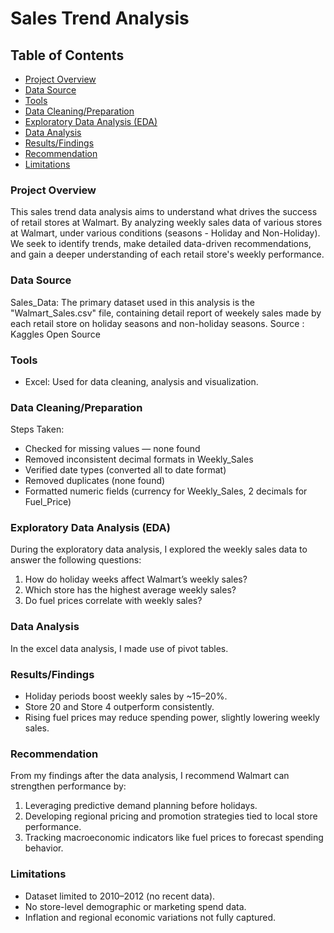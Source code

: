 # Sales Trend Analysis

## Table of Contents
- [Project Overview](#project-overview)
- [Data Source](#data-source)
- [Tools](#tools)
- [Data Cleaning/Preparation](#data-cleaning/preparation)
- [Exploratory Data Analysis (EDA)](#exploratory-data-analysis-(EDA))
- [Data Analysis](#data-analysis)
- [Results/Findings](##results/findings)
- [Recommendation](#recommendation)
- [Limitations](#limitations)
  
### Project Overview
This sales trend data analysis aims to understand what drives the success of retail stores at Walmart. By analyzing weekly sales data of various stores at Walmart, under various conditions (seasons - Holiday and Non-Holiday). We seek to identify trends, make detailed data-driven recommendations, and gain a deeper understanding of each retail store's weekly performance.

### Data Source
Sales_Data: The primary dataset used in this analysis is the "Walmart_Sales.csv" file, containing detail report of weekely sales made by each retail store on holiday seasons and non-holiday seasons.
Source : Kaggles Open Source

### Tools
- Excel: Used for data cleaning, analysis and visualization.

### Data Cleaning/Preparation
Steps Taken:
- Checked for missing values — none found
- Removed inconsistent decimal formats in Weekly_Sales
- Verified date types (converted all to date format)
- Removed duplicates (none found)
- Formatted numeric fields (currency for Weekly_Sales, 2 decimals for Fuel_Price)

### Exploratory Data Analysis (EDA)
During the exploratory data analysis, I explored the weekly sales data to answer the following questions:
1. How do holiday weeks affect Walmart’s weekly sales?
2. Which store has the highest average weekly sales?
3. Do fuel prices correlate with weekly sales?

### Data Analysis
In the excel data analysis, I made use of pivot tables.

### Results/Findings
- Holiday periods boost weekly sales by ~15–20%.
- Store 20 and Store 4 outperform consistently.
- Rising fuel prices may reduce spending power, slightly lowering weekly sales.

### Recommendation
From my findings after the data analysis, I recommend Walmart can strengthen performance by:
1. Leveraging predictive demand planning before holidays.
2. Developing regional pricing and promotion strategies tied to local store performance.
3. Tracking macroeconomic indicators like fuel prices to forecast spending behavior.

### Limitations
- Dataset limited to 2010–2012 (no recent data).
- No store-level demographic or marketing spend data.
- Inflation and regional economic variations not fully captured.

